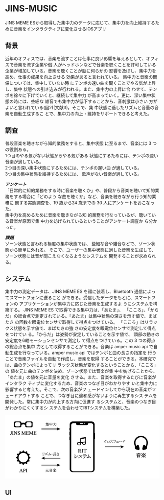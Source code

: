 # JINS-MUSIC
JINS MEME ESから取得した集中力のデータに応じて、集中力を向上維持するために音楽をインタラクティブに変化させるIOSアプリ

## 背景
近年のオフィスでは、音楽を流すことは仕事に良い影響を与えるとして、オフィスで音楽を流す企業や個 人がヘッドホンなどで音楽を聴くことを許可している 企業が増加している。音楽を聴くことが脳に何らかの 影響を及ぼし、集中力を高め、仕事の成果を向上させる 効果があると言われている。
集中力と音楽の関係については、集中していない時 にテンポの速い曲を聞くことでやる気が上昇し、集中 状態への引き込みが行われる。また、集中力の上昇に合 わせて、テンポを徐々に下げていくと、継続して集中力 が高まっていく。更に、深い集中状態の時には、些細な 雑音でも集中力が低下することから、音刺激は小さい 方がよいと言われている(図2)(文献3)。そこで、集 中状態に適したリズムと音量の音楽を自動生成するこ とで、集中力の向上・維持をサポートできると考えた。

## 調査
普段音楽を聴きながら知的業務をすると、集中状態
に至るまで、音楽には 3 つの役割ある。<br>
1つ目のやる気がない状態からやる気がある 状態にするためには、テンポの速い音楽が適している。<br>
2つ目の深い集中状態にするためには、テンポの遅い曲 が適している。<br>
3つ目の集中状態を維持するためには、 歌声がない音楽が適している。<br>

***アンケート***<br>
「日常的に知的業務をする時に音楽を聴くか」や、普段から音楽を聴いて知的業務をする場合に「どのよう な曲を聴くか」など、音楽を聴きながら行う知的業務に 関する実態調査を、19 歳から24 歳までの 30 人にアンケートをおこなった。<br>
集中力を高めるために音楽を聴きながら知 的業務を行なっているが、聴いている音楽が原因で集 中力を妨げられているということがアンケート調査か ら分かった。<br>

***課題***<br>
ゾーン状態と言われる極度の集中状態では、 些細な音や雑音などで、ゾーン状態から簡単に外れる。 そこで、ユーザーの集中状態に適した音楽を生成して、 ゾーン状態には音が聞こえなくなるようなシステムを 開発することが求められる。<br>

 ## システム
 集中力の測定データは、JINS MEME ES を顔に装着し、Bluetooth 通信によってスマートフォンに送ること ができる。受信したデータをもとに、スマートフォンの アプリケーションが集中力に応じた音楽を生成するよ うにシステムを構築する。
JINS MEME ES で取得できる集中力は、「あたま」、 「こころ」、「からだ」の総合点で測定されている。「あたま」は集中状態の深さを示す値で、まばたき の回数を眼電位センサで取得して得点をつけている。 「こころ」はリラックス状態を示す値で、まばたきの強 さの安定度を眼電位センサで測定して得点をつけてい る。「からだ」は姿勢が安定していることを示す値で、 頭部の動きの安定度を6軸モーションセンサで測定し て得点をつけている。この 3 つの得点の総合点を集中 力として取得することができる。音楽は amper music api で自動生成を行なっている。amper music api ではテンポと曲の長さの指定を 行うことで音楽ファイルを自動で作成し、音楽を取得 することができる。本研究では、曲のテンポによってリ ラックス状態が変化するということから、「こころ」の 値を元に曲のテンポを決め、ゾーン状態では音楽が集 中を妨げることから、「あたま」の値を元に音量を変化 させる。また、音楽を取得するたびに音楽がインタラク ティブに変化するため、音楽のつなぎ目がわかりやす いと集中力に影響すると考えた。そこで、次の音楽がフ ェードインしてから現在の音楽がフェードアウトする ことで、つなぎ目に違和感がないように再生するシス テムを開発した。常に集中力が向上する方向に促進す るシステムと、音楽のつなぎ目がわかりにくくするシ ステムを合わせてRITシステムを構築した。

 <img src="https://github.com/degudegu2510/JINS-MUSIC/blob/master/image/graph4.jpg?raw=true">
 
 ## UI
 
